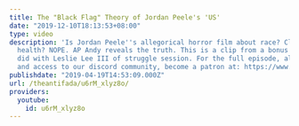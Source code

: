 ```yaml
---
title: The "Black Flag" Theory of Jordan Peele's 'US'
date: "2019-12-10T18:13:53+08:00"
type: video
description: 'Is Jordan Peele''s allegorical horror film about race? Class? Mental
  health? NOPE. AP Andy reveals the truth. This is a clip from a bonus episode we
  did with Leslie Lee III of struggle session. For the full episode, all bonus content,
  and access to our discord community, become a patron at: https://www.patreon.com/theantifada'
publishdate: "2019-04-19T14:53:09.000Z"
url: /theantifada/u6rM_xlyz8o/
providers:
  youtube:
    id: u6rM_xlyz8o
---
```


